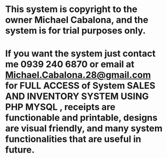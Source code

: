 # This system is copyright to the owner Michael Cabalona, and the system is for trial purposes only. 
# If you want the system just contact me 0939 240 6870 or email at Michael.Cabalona.28@gmail.com for FULL ACCESS of System SALES AND INVENTORY SYSTEM USING PHP MYSQL , receipts are functionable and printable, designs are visual friendly, and many system functionalities that are useful in future.
